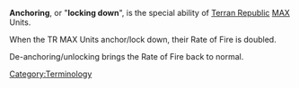**Anchoring**, or "**locking down**", is the special ability of [Terran
Republic](Terran_Republic "wikilink") [MAX](MAX "wikilink") Units.

When the TR MAX Units anchor/lock down, their Rate of Fire is doubled.

De-anchoring/unlocking brings the Rate of Fire back to normal.

[Category:Terminology](Category:Terminology "wikilink")